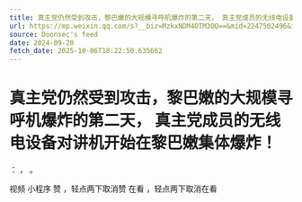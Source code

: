 ```yaml
---
title: 真主党仍然受到攻击，黎巴嫩的大规模寻呼机爆炸的第二天， 真主党成员的无线电设备对讲机开始在黎巴嫩集体爆炸！
url: https://mp.weixin.qq.com/s?__biz=MzkxNDM4OTM3OQ==&mid=2247502496&idx=2&sn=30d74ef87e5903ace3a0779c380dd13b
source: Doonsec's feed
date: 2024-09-20
fetch_date: 2025-10-06T18:22:50.635662
---
```


# 真主党仍然受到攻击，黎巴嫩的大规模寻呼机爆炸的第二天， 真主党成员的无线电设备对讲机开始在黎巴嫩集体爆炸！

：
，
。

视频
小程序
赞
，轻点两下取消赞
在看
，轻点两下取消在看